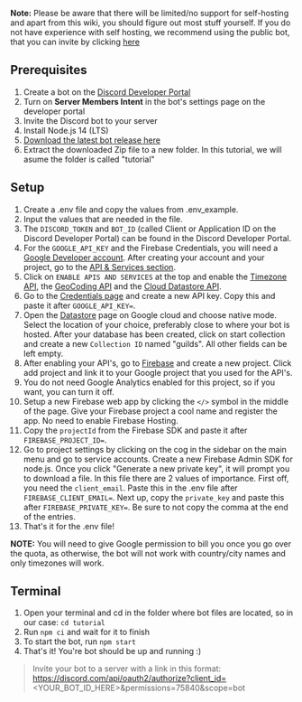 **Note:**
Please be aware that there will be limited/no support for self-hosting and apart from this wiki, you should figure out most stuff yourself. If you do not have experience with self hosting, we recommend using the public bot, that you can invite by clicking [here](https://discord.com/api/oauth2/authorize?client_id=437598259330940939&permissions=68672&scope=bot)

## Prerequisites
1. Create a bot on the [Discord Developer Portal](https://discordapp.com/developers/)
2. Turn on **Server Members Intent** in the bot's settings page on the developer portal
3. Invite the Discord bot to your server
4. Install Node.js 14 (LTS)
5. [Download the latest bot release here](https://github.com/midblue/timezone-bot)
6. Extract the downloaded Zip file to a new folder. In this tutorial, we will asume the folder is called "tutorial"

## Setup
1. Create a .env file and copy the values from .env_example.
2. Input the values that are needed in the file.
3. The `DISCORD_TOKEN` and `BOT_ID` (called Client or Application ID on the Discord Developer Portal) can be found in the Discord Developer Portal.
4. For the `GOOGLE_API_KEY` and the Firebase Credentials, you will need a [Google Developer account](https://console.cloud.google.com). After creating your account and your project, go to the [API & Services section](https://console.cloud.google.com/apis).
5. Click on `ENABLE APIS AND SERVICES` at the top and enable the [Timezone API](https://console.cloud.google.com/apis/library/timezone-backend.googleapis.com), the [GeoCoding API](https://console.cloud.google.com/marketplace/product/google/geocoding-backend.googleapis.com) and the [Cloud Datastore API](https://console.cloud.google.com/marketplace/product/google/datastore.googleapis.com).
6. Go to the [Credentials page](https://console.cloud.google.com/apis/credentials) and create a new API key. Copy this and paste it after `GOOGLE_API_KEY=`.
7. Open the [Datastore](https://console.cloud.google.com/datastore/) page on Google cloud and choose native mode. Select the location of your choice, preferably close to where your bot is hosted. After your database has been created, click on start collection and create a new `Collection ID` named "guilds". All other fields can be left empty.
8. After enabling your API's, go to [Firebase](https://console.firebase.google.com) and create a new project. Click add project and link it to your Google project that you used for the API's.
9. You do not need Google Analytics enabled for this project, so if you want, you can turn it off.
10. Setup a new Firebase web app by clicking the `</>` symbol in the middle of the page. Give your Firebase project a cool name and register the app. No need to enable Firebase Hosting.
11. Copy the `projectId` from the Firebase SDK and paste it after `FIREBASE_PROJECT_ID=`.
12. Go to project settings by clicking on the cog in the sidebar on the main menu and go to service accounts. Create a new Firebase Admin SDK for node.js. Once you click "Generate a new private key", it will prompt you to download a file. In this file there are 2 values of importance. First off, you need the `client_email`. Paste this in the .env file after `FIREBASE_CLIENT_EMAIL=`. Next up, copy the `private_key` and paste this after `FIREBASE_PRIVATE_KEY=`. Be sure to not copy the comma at the end of the entries.
13. That's it for the .env file!

**NOTE:** You will need to give Google permission to bill you once you go over the quota, as otherwise, the bot will not work with country/city names and only timezones will work.

## Terminal
1. Open your terminal and cd in the folder where bot files are located, so in our case: `cd tutorial`
2. Run `npm ci` and wait for it to finish
3. To start the bot, run `npm start`
4. That's it! You're bot should be up and running :)

> Invite your bot to a server with a link in this format:
> https://discord.com/api/oauth2/authorize?client_id=<YOUR_BOT_ID_HERE>&permissions=75840&scope=bot
